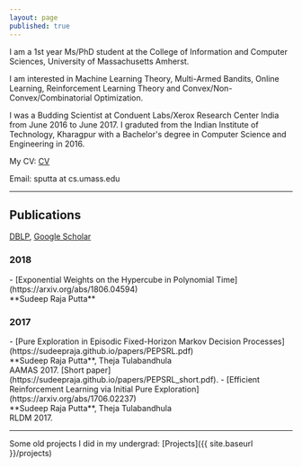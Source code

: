 ```yaml
---
layout: page
published: true
---
```

I am a 1st year Ms/PhD student at the College of Information and Computer Sciences, University of Massachusetts Amherst.

I am interested in Machine Learning Theory, Multi-Armed Bandits, Online Learning, Reinforcement Learning Theory and Convex/Non-Convex/Combinatorial Optimization.

I was a Budding Scientist at Conduent Labs/Xerox Research Center India from June 2016 to June 2017. I graduted from the Indian Institute of Technology, Kharagpur with a Bachelor's degree in Computer Science and Engineering in 2016. 

My CV: [CV](https://sudeepraja.github.io/CV.pdf)

Email: sputta at cs.umass.edu


---
## Publications
[DBLP](https://dblp.uni-trier.de/pers/hd/p/Putta:Sudeep_Raja), [Google Scholar](https://scholar.google.com/citations?user=0MxBCEIAAAAJ&hl=en)
<h3>2018</h3>
   - [Exponential Weights on the Hypercube in Polynomial Time](https://arxiv.org/abs/1806.04594) <br />**Sudeep Raja Putta**
<h3>2017</h3>
   - [Pure Exploration in Episodic Fixed-Horizon Markov Decision Processes](https://sudeepraja.github.io/papers/PEPSRL.pdf) <br />**Sudeep Raja Putta**, Theja Tulabandhula <br />AAMAS 2017. [Short paper](https://sudeepraja.github.io/papers/PEPSRL_short.pdf).
   - [Efficient Reinforcement Learning via Initial Pure Exploration](https://arxiv.org/abs/1706.02237) <br />**Sudeep Raja Putta**, Theja Tulabandhula <br />RLDM 2017.

---
Some old projects I did in my undergrad: [Projects]({{ site.baseurl }}/projects)
